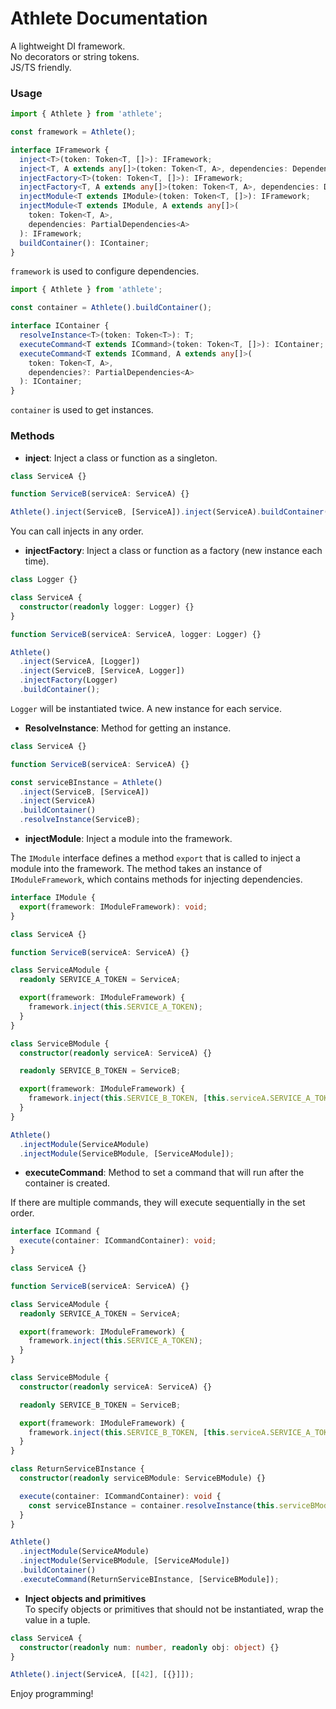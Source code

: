 
# Athlete Documentation

A lightweight DI framework.  
No decorators or string tokens.  
JS/TS friendly.

### Usage

```typescript
import { Athlete } from 'athlete';

const framework = Athlete();
```

```typescript
interface IFramework {
  inject<T>(token: Token<T, []>): IFramework;
  inject<T, A extends any[]>(token: Token<T, A>, dependencies: Dependencies<A>): IFramework;
  injectFactory<T>(token: Token<T, []>): IFramework;
  injectFactory<T, A extends any[]>(token: Token<T, A>, dependencies: Dependencies<A>): IFramework;
  injectModule<T extends IModule>(token: Token<T, []>): IFramework;
  injectModule<T extends IModule, A extends any[]>(
    token: Token<T, A>,
    dependencies: PartialDependencies<A>
  ): IFramework;
  buildContainer(): IContainer;
}
```

`framework` is used to configure dependencies.

```typescript
import { Athlete } from 'athlete';

const container = Athlete().buildContainer();
```

```typescript
interface IContainer {
  resolveInstance<T>(token: Token<T>): T;
  executeCommand<T extends ICommand>(token: Token<T, []>): IContainer;
  executeCommand<T extends ICommand, A extends any[]>(
    token: Token<T, A>,
    dependencies?: PartialDependencies<A>
  ): IContainer;
}
```

`container` is used to get instances.

### Methods

- **inject**: Inject a class or function as a singleton.

```typescript
class ServiceA {}

function ServiceB(serviceA: ServiceA) {}

Athlete().inject(ServiceB, [ServiceA]).inject(ServiceA).buildContainer();
```

You can call injects in any order.

- **injectFactory**: Inject a class or function as a factory (new instance each time).

```typescript
class Logger {}

class ServiceA {
  constructor(readonly logger: Logger) {}
}

function ServiceB(serviceA: ServiceA, logger: Logger) {}

Athlete()
  .inject(ServiceA, [Logger])
  .inject(ServiceB, [ServiceA, Logger])
  .injectFactory(Logger)
  .buildContainer();
```

`Logger` will be instantiated twice. A new instance for each service.

- **ResolveInstance**: Method for getting an instance.

```typescript
class ServiceA {}

function ServiceB(serviceA: ServiceA) {}

const serviceBInstance = Athlete()
  .inject(ServiceB, [ServiceA])
  .inject(ServiceA)
  .buildContainer()
  .resolveInstance(ServiceB);
```

- **injectModule**: Inject a module into the framework.

The `IModule` interface defines a method `export` that is called to inject a module into the framework. The method takes an instance of `IModuleFramework`, which contains methods for injecting dependencies.

```typescript
interface IModule {
  export(framework: IModuleFramework): void;
}
```

```typescript
class ServiceA {}

function ServiceB(serviceA: ServiceA) {}

class ServiceAModule {
  readonly SERVICE_A_TOKEN = ServiceA;

  export(framework: IModuleFramework) {
    framework.inject(this.SERVICE_A_TOKEN);
  }
}

class ServiceBModule {
  constructor(readonly serviceA: ServiceA) {}

  readonly SERVICE_B_TOKEN = ServiceB;

  export(framework: IModuleFramework) {
    framework.inject(this.SERVICE_B_TOKEN, [this.serviceA.SERVICE_A_TOKEN]);
  }
}

Athlete()
  .injectModule(ServiceAModule)
  .injectModule(ServiceBModule, [ServiceAModule]);
```

- **executeCommand**: Method to set a command that will run after the container is created.

If there are multiple commands, they will execute sequentially in the set order.

```typescript
interface ICommand {
  execute(container: ICommandContainer): void;
}
```

```typescript
class ServiceA {}

function ServiceB(serviceA: ServiceA) {}

class ServiceAModule {
  readonly SERVICE_A_TOKEN = ServiceA;

  export(framework: IModuleFramework) {
    framework.inject(this.SERVICE_A_TOKEN);
  }
}

class ServiceBModule {
  constructor(readonly serviceA: ServiceA) {}

  readonly SERVICE_B_TOKEN = ServiceB;

  export(framework: IModuleFramework) {
    framework.inject(this.SERVICE_B_TOKEN, [this.serviceA.SERVICE_A_TOKEN]);
  }
}

class ReturnServiceBInstance {
  constructor(readonly serviceBModule: ServiceBModule) {}

  execute(container: ICommandContainer): void {
    const serviceBInstance = container.resolveInstance(this.serviceBModule.SERVICE_B_TOKEN);
  }
}

Athlete()
  .injectModule(ServiceAModule)
  .injectModule(ServiceBModule, [ServiceAModule])
  .buildContainer()
  .executeCommand(ReturnServiceBInstance, [ServiceBModule]);
```

- **Inject objects and primitives**  
  To specify objects or primitives that should not be instantiated, wrap the value in a tuple.

```typescript
class ServiceA {
  constructor(readonly num: number, readonly obj: object) {}
}

Athlete().inject(ServiceA, [[42], [{}]]);
```

Enjoy programming!
